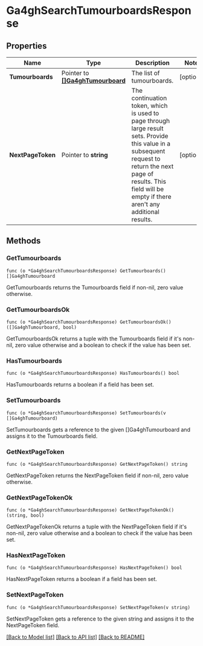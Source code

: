 # Ga4ghSearchTumourboardsResponse

## Properties

Name | Type | Description | Notes
------------ | ------------- | ------------- | -------------
**Tumourboards** | Pointer to [**[]Ga4ghTumourboard**](ga4ghTumourboard.md) | The list of tumourboards. | [optional] 
**NextPageToken** | Pointer to **string** | The continuation token, which is used to page through large result sets. Provide this value in a subsequent request to return the next page of results. This field will be empty if there aren&#39;t any additional results. | [optional] 

## Methods

### GetTumourboards

`func (o *Ga4ghSearchTumourboardsResponse) GetTumourboards() []Ga4ghTumourboard`

GetTumourboards returns the Tumourboards field if non-nil, zero value otherwise.

### GetTumourboardsOk

`func (o *Ga4ghSearchTumourboardsResponse) GetTumourboardsOk() ([]Ga4ghTumourboard, bool)`

GetTumourboardsOk returns a tuple with the Tumourboards field if it's non-nil, zero value otherwise
and a boolean to check if the value has been set.

### HasTumourboards

`func (o *Ga4ghSearchTumourboardsResponse) HasTumourboards() bool`

HasTumourboards returns a boolean if a field has been set.

### SetTumourboards

`func (o *Ga4ghSearchTumourboardsResponse) SetTumourboards(v []Ga4ghTumourboard)`

SetTumourboards gets a reference to the given []Ga4ghTumourboard and assigns it to the Tumourboards field.

### GetNextPageToken

`func (o *Ga4ghSearchTumourboardsResponse) GetNextPageToken() string`

GetNextPageToken returns the NextPageToken field if non-nil, zero value otherwise.

### GetNextPageTokenOk

`func (o *Ga4ghSearchTumourboardsResponse) GetNextPageTokenOk() (string, bool)`

GetNextPageTokenOk returns a tuple with the NextPageToken field if it's non-nil, zero value otherwise
and a boolean to check if the value has been set.

### HasNextPageToken

`func (o *Ga4ghSearchTumourboardsResponse) HasNextPageToken() bool`

HasNextPageToken returns a boolean if a field has been set.

### SetNextPageToken

`func (o *Ga4ghSearchTumourboardsResponse) SetNextPageToken(v string)`

SetNextPageToken gets a reference to the given string and assigns it to the NextPageToken field.


[[Back to Model list]](../README.md#documentation-for-models) [[Back to API list]](../README.md#documentation-for-api-endpoints) [[Back to README]](../README.md)


